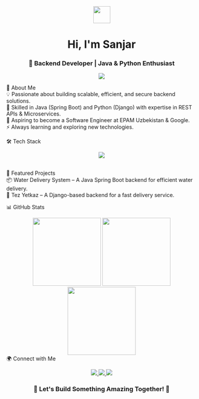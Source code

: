 <div align="center"> <img src="https://media.giphy.com/media/hvRJCLFzcasrR4ia7z/giphy.gif" width="45"> <h1>Hi, I'm <b>Sanjar</b></h1> <h3>🚀 Backend Developer | Java & Python Enthusiast</h3> </div> <p align="center"> <img src="https://readme-typing-svg.herokuapp.com?font=Fira+Code&size=24&duration=2500&pause=500&color=F7A41D&center=true&vCenter=true&width=700&lines=Backend+Developer+%7C+Java+%26+Python;Spring+Boot+%7C+Django+%7C+REST+APIs;Building+Scalable+Backend+Solutions;Aspiring+Software+Engineer+at+EPAM+%26+Google" /> </p>
🌟 About Me
<br>
💡 Passionate about building scalable, efficient, and secure backend solutions.
<br>
📌 Skilled in Java (Spring Boot) and Python (Django) with expertise in REST APIs & Microservices.
<br>
🎯 Aspiring to become a Software Engineer at EPAM Uzbekistan & Google.
<br>
⚡ Always learning and exploring new technologies.
<br>

🛠 Tech Stack
<p align="center"> <img src="https://skillicons.dev/icons?i=java,spring,python,django,postgres,docker,git,aws" /> </p>
<br>
🚀 Featured Projects
<br>
📦 Water Delivery System – A Java Spring Boot backend for efficient water delivery.
<br>
🚀 Tez Yetkaz – A Django-based backend for a fast delivery service.
<br>

📊 GitHub Stats
<div align="center"> <img src="https://github-readme-stats.vercel.app/api?username=SanjarIsmailov&show_icons=true&theme=radical&hide_border=true" height="180" /> <img src="https://github-readme-streak-stats.herokuapp.com/?user=SanjarIsmailov&theme=radical&hide_border=true" height="180" /> <img src="https://github-readme-stats.vercel.app/api/top-langs/?username=SanjarIsmailov&layout=compact&theme=radical&hide_border=true" height="180" /> </div>
🌍 Connect with Me
<p align="center"> <a href="https://www.linkedin.com/in/sanjar-ismailov-931479302/" target="_blank"> <img src="https://img.shields.io/badge/LinkedIn-0077B5?style=for-the-badge&logo=linkedin&logoColor=white" /> </a> <a href="https://t.me/IsmailovSanjar" target="_blank"> <img src="https://img.shields.io/badge/Telegram-26A5E4?style=for-the-badge&logo=telegram&logoColor=white" /> </a> <a href="https://github.com/SanjarIsmailov" target="_blank"> <img src="https://img.shields.io/badge/GitHub-181717?style=for-the-badge&logo=github&logoColor=white" /> </a> </p>
<h3 align="center">🚀 Let's Build Something Amazing Together! 🚀</h3>
